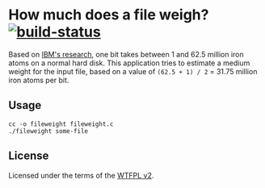 # How much does a file weigh? [![build-status](https://api.travis-ci.org/burz/fileweight.svg?branch=master)](https://travis-ci.org/burz/fileweight)

Based on [IBM's research](http://gizmodo.com/5875674/ibm-figures-out-how-many-atoms-it-takes-to-hold-a-bit-hint-its-12), one bit takes between 1 and 62.5 million iron atoms on a normal hard disk. This application tries to estimate a medium weight for the input file, based on a value of `(62.5 + 1) / 2` = 31.75 million iron atoms per bit.

## Usage

    cc -o fileweight fileweight.c
    ./fileweight some-file

## License

Licensed under the terms of the [WTFPL v2](http://wtfpl.net/txt/copying).
